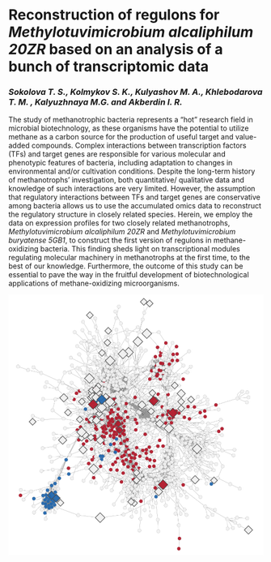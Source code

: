 # Reconstruction of regulons for *Methylotuvimicrobium alcaliphilum 20ZR* based on an analysis of a bunch of transcriptomic data
### _Sokolova T. S., Kolmykov S. K., Kulyashov M. A., Khlebodarova T. M. , Kalyuzhnaya M.G. and Akberdin I. R._

The study of methanotrophic bacteria represents a “hot” research field in microbial biotechnology, as these organisms have the potential to utilize methane as a carbon source for the production of useful target and value-added compounds. Complex interactions between transcription factors (TFs) and target genes are responsible for various molecular and phenotypic features of bacteria, including adaptation to changes in environmental and/or cultivation conditions. Despite the long-term history of methanotrophs’ investigation, both quantitative/ qualitative data and knowledge of such interactions are very limited. However, the assumption that regulatory interactions between TFs and target genes are conservative among bacteria allows us to use the accumulated omics data to reconstruct the regulatory structure in closely related species. Herein, we employ the data on expression profiles for two closely related methanotrophs, *Methylotuvimicrobium alcaliphilum 20ZR* and *Methylotuvimicrobium buryatense 5GB1*, to construct the first version of regulons in methane-oxidizing bacteria. This finding sheds light on transcriptional modules regulating molecular machinery in methanotrophs at the first time, to the best of our knowledge. Furthermore, the outcome of this study can be essential to pave the way in the fruitful development of biotechnological applications of methane-oxidizing microorganisms.

<div align="center">
	<img src=20ZR_logo.png>
</div>

